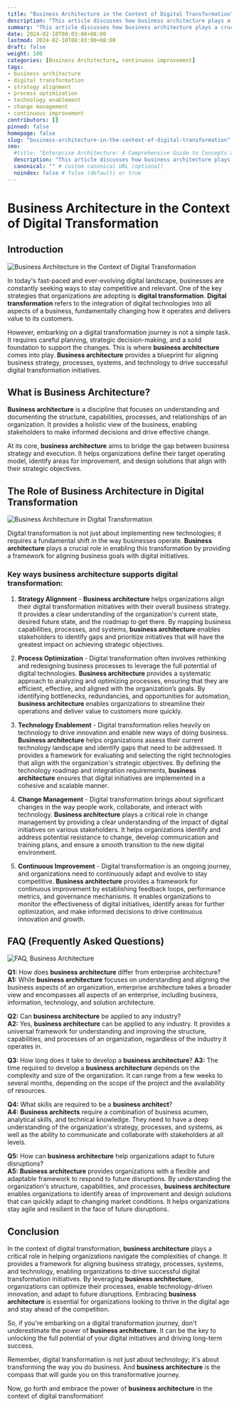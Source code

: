 ```yaml
---
title: "Business Architecture in the Context of Digital Transformation"
description: "This article discusses how business architecture plays a crucial role in enabling digital transformation by providing a framework to align business goals and digital initiatives. It explains the key ways business architecture supports organizations by optimizing processes, enabling technology, managing changes and enabling continuous improvement to achieve strategic objectives."
summary: "This article discusses how business architecture plays a crucial role in enabling digital transformation by providing a framework to align business goals and digital initiatives. It explains the key ways business architecture supports organizations by optimizing processes, enabling technology, managing changes and enabling continuous improvement to achieve strategic objectives."
date: 2024-02-10T08:03:00+08:00
lastmod: 2024-02-10T08:03:00+08:00
draft: false
weight: 100
categories: [Business Architecture, continuous improvement]
tags: 
- business architecture
- digital transformation
- strategy alignment
- process optimization
- technology enablement
- change management
- continuous improvement
contributors: []
pinned: false
homepage: false
slug: "business-architecture-in-the-context-of-digital-transformation"
seo:
  #title: "Enterprise Architecture: A Comprehensive Guide to Concepts and Industry Practices" # custom title (optional)
  description: "This article discusses how business architecture plays a crucial role in enabling digital transformation by providing a framework to align business goals and digital initiatives. It explains the key ways business architecture supports organizations by optimizing processes, enabling technology, managing changes and enabling continuous improvement to achieve strategic objectives." # custom description (recommended)
  canonical: "" # custom canonical URL (optional)
  noindex: false # false (default) or true
---
```


# Business Architecture in the Context of Digital Transformation

## Introduction

![Business Architecture in the Context of Digital Transformation](https://cdn.sa.net/2024/02/10/c5quajpLtMOTRyX.png)

In today's fast-paced and ever-evolving digital landscape, businesses are constantly seeking ways to stay competitive and relevant. One of the key strategies that organizations are adopting is **digital transformation**. **Digital transformation** refers to the integration of digital technologies into all aspects of a business, fundamentally changing how it operates and delivers value to its customers. 

However, embarking on a digital transformation journey is not a simple task. It requires careful planning, strategic decision-making, and a solid foundation to support the changes. This is where **business architecture** comes into play. **Business architecture** provides a blueprint for aligning business strategy, processes, systems, and technology to drive successful digital transformation initiatives.

## What is Business Architecture?
**Business architecture** is a discipline that focuses on understanding and documenting the structure, capabilities, processes, and relationships of an organization. It provides a holistic view of the business, enabling stakeholders to make informed decisions and drive effective change.

At its core, **business architecture** aims to bridge the gap between business strategy and execution. It helps organizations define their target operating model, identify areas for improvement, and design solutions that align with their strategic objectives. 

## The Role of Business Architecture in Digital Transformation

![Business Architecture in Digital Transformation](https://cdn.sa.net/2024/02/10/ZhP9avRBJEQ5IH7.png)

Digital transformation is not just about implementing new technologies; it requires a fundamental shift in the way businesses operate. **Business architecture** plays a crucial role in enabling this transformation by providing a framework for aligning business goals with digital initiatives.

### Key ways business architecture supports digital transformation:

1. **Strategy Alignment** - **Business architecture** helps organizations align their digital transformation initiatives with their overall business strategy. It provides a clear understanding of the organization's current state, desired future state, and the roadmap to get there. By mapping business capabilities, processes, and systems, **business architecture** enables stakeholders to identify gaps and prioritize initiatives that will have the greatest impact on achieving strategic objectives.

2. **Process Optimization** - Digital transformation often involves rethinking and redesigning business processes to leverage the full potential of digital technologies. **Business architecture** provides a systematic approach to analyzing and optimizing processes, ensuring that they are efficient, effective, and aligned with the organization’s goals. By identifying bottlenecks, redundancies, and opportunities for automation, **business architecture** enables organizations to streamline their operations and deliver value to customers more quickly.  

3. **Technology Enablement** - Digital transformation relies heavily on technology to drive innovation and enable new ways of doing business. **Business architecture** helps organizations assess their current technology landscape and identify gaps that need to be addressed. It provides a framework for evaluating and selecting the right technologies that align with the organization's strategic objectives. By defining the technology roadmap and integration requirements, **business architecture** ensures that digital initiatives are implemented in a cohesive and scalable manner.

4. **Change Management** - Digital transformation brings about significant changes in the way people work, collaborate, and interact with technology. **Business architecture** plays a critical role in change management by providing a clear understanding of the impact of digital initiatives on various stakeholders. It helps organizations identify and address potential resistance to change, develop communication and training plans, and ensure a smooth transition to the new digital environment.  

5. **Continuous Improvement** - Digital transformation is an ongoing journey, and organizations need to continuously adapt and evolve to stay competitive. **Business architecture** provides a framework for continuous improvement by establishing feedback loops, performance metrics, and governance mechanisms. It enables organizations to monitor the effectiveness of digital initiatives, identify areas for further optimization, and make informed decisions to drive continuous innovation and growth.

## FAQ (Frequently Asked Questions)

![FAQ, Business Architecture](https://cdn.sa.net/2024/02/10/58fzZdhCS3UXpNc.png)

**Q1:** How does **business architecture** differ from enterprise architecture?
**A1:** While **business architecture** focuses on understanding and aligning the business aspects of an organization, enterprise architecture takes a broader view and encompasses all aspects of an enterprise, including business, information, technology, and solution architecture.

**Q2:** Can **business architecture** be applied to any industry?  
**A2:** Yes, **business architecture** can be applied to any industry. It provides a universal framework for understanding and improving the structure, capabilities, and processes of an organization, regardless of the industry it operates in.

**Q3:** How long does it take to develop a **business architecture**?
**A3:** The time required to develop a **business architecture** depends on the complexity and size of the organization. It can range from a few weeks to several months, depending on the scope of the project and the availability of resources.

**Q4:** What skills are required to be a **business architect**?  
**A4:** **Business architects** require a combination of business acumen, analytical skills, and technical knowledge. They need to have a deep understanding of the organization's strategy, processes, and systems, as well as the ability to communicate and collaborate with stakeholders at all levels. 

**Q5:** How can **business architecture** help organizations adapt to future disruptions?  
**A5:** **Business architecture** provides organizations with a flexible and adaptable framework to respond to future disruptions. By understanding the organization's structure, capabilities, and processes, **business architecture** enables organizations to identify areas of improvement and design solutions that can quickly adapt to changing market conditions. It helps organizations stay agile and resilient in the face of future disruptions.

## Conclusion
In the context of digital transformation, **business architecture** plays a critical role in helping organizations navigate the complexities of change. It provides a framework for aligning business strategy, processes, systems, and technology, enabling organizations to drive successful digital transformation initiatives. By leveraging **business architecture**, organizations can optimize their processes, enable technology-driven innovation, and adapt to future disruptions. Embracing **business architecture** is essential for organizations looking to thrive in the digital age and stay ahead of the competition.

So, if you're embarking on a digital transformation journey, don't underestimate the power of **business architecture**. It can be the key to unlocking the full potential of your digital initiatives and driving long-term success. 

Remember, digital transformation is not just about technology; it's about transforming the way you do business. And **business architecture** is the compass that will guide you on this transformative journey.

 Now, go forth and embrace the power of **business architecture** in the context of digital transformation!
